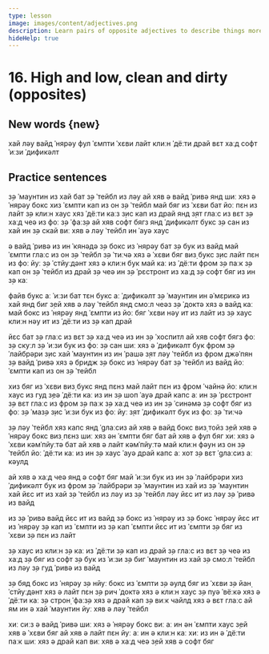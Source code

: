 ```yaml
---
type: lesson
image: images/content/adjectives.png
description: Learn pairs of opposite adjectives to describe things more effectively in English
hideHelp: true
---
```


# 16. High and low, clean and dirty (opposites)

## New words {new}

хай
лəу
вайд
ˈнярəу
фул
ˈɛмпти
ˈхɛви
лайт
клиːн
ˈдёːти
драй
вɛт
хаːд
софт
ˈиːзи
ˈдификəлт

## Practice sentences

з̣ə ˈмаунтин из хай бат з̣ə ˈтейбл из лəу
ай хяв ə вайд ˈривə янд шиː хяз ə ˈнярəу бокс
хиз ˈɛмпти кап из он з̣ə ˈтейбл
май бяг из ˈхɛви бат йоː пɛн из лайт
з̣ə клиːн хаус хяз ˈдёːти каːз
з̣ис кап из драй янд з̣ят глаːс из вɛт
з̣ə хаːд чеə из фоː з̣ə ˈфаːз̣ə
ай хяв софт бягз янд ˈдификəлт букс
з̣ə сан из хай ин з̣ə скай
виː хяв ə лəу ˈтейбл ин ˈауə хаус

ə вайд ˈривə из ин ˈкянəдə
з̣ə бокс из ˈнярəу бат з̣ə бук из вайд
май ˈɛмпти глаːс из он з̣ə ˈтейбл
з̣ə ˈтиːчə хяз ə ˈхɛви бяг виз̣ букс
з̣ис лайт пɛн из фоː йуː
з̣ə ˈстйуːдəнт хяз ə клиːн бук
май каː из ˈдёːти фром з̣ə паːк
з̣ə кап он з̣ə ˈтейбл из драй
з̣ə чеə ин з̣ə ˈрɛстронт из хаːд
з̣ə софт бяг из ин з̣ə каː

файв букс аː ˈиːзи бат тɛн букс аː ˈдификəлт
з̣ə ˈмаунтин ин əˈмɛрикə из хай янд биг
з̣ей хяв ə лəу ˈтейбл янд смоːл чеəз
з̣ə ˈдоктə хяз ə вайд каː
май бокс из ˈнярəу янд ˈɛмпти
из йоː бяг ˈхɛви
нəу ит из лайт
из з̣ə хаус клиːн
нəу ит из ˈдёːти
из з̣ə кап драй

йɛс бат з̣ə глаːс из вɛт
з̣ə хаːд чеə из ин з̣ə ˈхоспитл
ай хяв софт бягз фоː з̣ə скуːл
з̣ə ˈиːзи бук из фоː з̣ə сан
шиː хяз ə ˈдификəлт бук фром з̣ə ˈлайбрəри
з̣ис хай ˈмаунтин из ин ˈрашə
з̣ят лəу ˈтейбл из фром джəˈпян
з̣ə вайд ˈривə хяз ə бридж
з̣ə бокс из ˈнярəу бат з̣ə ˈтейбл из вайд
йоː ˈɛмпти кап из он з̣ə ˈтейбл

хиз бяг из ˈхɛви виз̣ букс янд пɛнз
май лайт пɛн из фром ˈчайнə
йоː клиːн хаус из гуд
з̣еə ˈдёːти каː из ин з̣ə шоп
ˈауə драй капс аː ин з̣ə ˈрɛстронт
з̣ə вɛт глаːс из фром з̣ə паːк
з̣ə хаːд чеə из ин з̣ə ˈсинəмə
з̣ə софт бяг из фоː з̣ə ˈмаз̣ə
з̣ис ˈиːзи бук из фоː йуː
з̣ят ˈдификəлт бук из фоː з̣ə ˈтиːчə

з̣ə лəу ˈтейбл хяз капс янд ˈgлаːсиз
ай хяв ə вайд бокс виз̣ тойз
з̣ей хяв ə ˈнярəу бокс виз̣ пɛнз
шиː хяз əн ˈɛмпти бяг бат ай хяв ə фул бяг
хиː хяз ə ˈхɛви кəмˈпйуːтə бат ай хяв ə лайт кəмˈпйуːтə
май клиːн фəун из он з̣ə ˈтейбл
йоː ˈдёːти каː из ин з̣ə хаус
ˈауə драй капс аː хот
з̣ə вɛт ˈgлаːсиз аː кəулд

ай хяв ə хаːд чеə янд ə софт бяг
май ˈиːзи бук из ин з̣ə ˈлайбрəри
хиз ˈдификəлт бук из фром з̣ə ˈлайбрəри
з̣ə ˈмаунтин из хай
из з̣ə ˈмаунтин хай
йɛс ит из хай
з̣ə ˈтейбл из лəу
из з̣ə ˈтейбл лəу
йɛс ит из лəу
з̣ə ˈривə из вайд

из з̣ə ˈривə вайд
йɛс ит из вайд
з̣ə бокс из ˈнярəу
из з̣ə бокс ˈнярəу
йɛс ит из ˈнярəу
з̣ə кап из ˈɛмпти
из з̣ə кап ˈɛмпти
йɛс ит из ˈɛмпти
з̣ə бяг из ˈхɛви
з̣ə пɛн из лайт

з̣ə хаус из клиːн
з̣ə каː из ˈдёːти
з̣ə кап из драй
з̣ə глаːс из вɛт
з̣ə чеə из хаːд
з̣ə бяг из софт
з̣ə бук из ˈиːзи
з̣ə биг ˈмаунтин из хай
з̣ə смоːл ˈтейбл из лəу
з̣ə гуд ˈривə из вайд

з̣ə бяд бокс из ˈнярəу
з̣ə нйуː бокс из ˈɛмпти
з̣ə əулд бяг из ˈхɛви
з̣ə йан̣ ˈстйуːдəнт хяз ə лайт пɛн
з̣ə рич ˈдоктə хяз ə клиːн хаус
з̣ə пуə ˈвёːкə хяз ə ˈдёːти каː
з̣ə строн̣ ˈфаːз̣ə хяз ə драй кап
з̣ə виːк чайлд хяз ə вɛт глаːс
ай ям ин ə хай ˈмаунтин
йуː хяв ə лəу ˈтейбл

хиː сиːз ə вайд ˈривə
шиː хяз ə ˈнярəу бокс
виː аː ин əн ˈɛмпти хаус
з̣ей хяв ə ˈхɛви бяг
ай хяв ə лайт пɛн
йуː аː ин ə клиːн каː
хиː из ин ə ˈдёːти паːк
шиː хяз ə драй кап
виː хяв ə хаːд чеə
з̣ей хяв ə софт бяг

